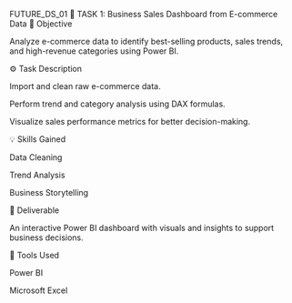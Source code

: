FUTURE_DS_01
🧩 TASK 1: Business Sales Dashboard from E-commerce Data
📝 Objective

Analyze e-commerce data to identify best-selling products, sales trends, and high-revenue categories using Power BI.

⚙️ Task Description

Import and clean raw e-commerce data.

Perform trend and category analysis using DAX formulas.

Visualize sales performance metrics for better decision-making.

💡 Skills Gained

Data Cleaning

Trend Analysis

Business Storytelling

🧠 Deliverable

An interactive Power BI dashboard with visuals and insights to support business decisions.

🧰 Tools Used

Power BI

Microsoft Excel
